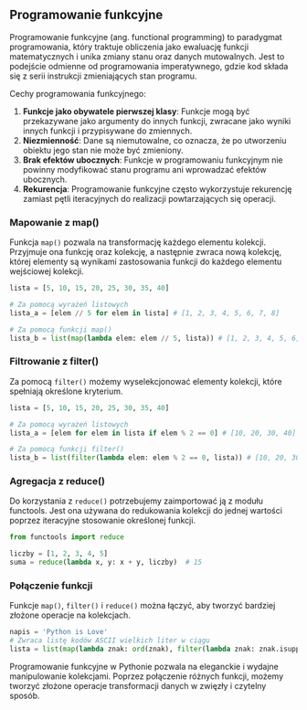 ## Programowanie funkcyjne

Programowanie funkcyjne (ang. functional programming) to paradygmat programowania, który traktuje obliczenia jako ewaluację funkcji matematycznych i unika zmiany stanu oraz danych mutowalnych. Jest to podejście odmienne od programowania imperatywnego, gdzie kod składa się z serii instrukcji zmieniających stan programu. 

Cechy programowania funkcyjnego:

1. **Funkcje jako obywatele pierwszej klasy**: Funkcje mogą być przekazywane jako argumenty do innych funkcji, zwracane jako wyniki innych funkcji i przypisywane do zmiennych.
2. **Niezmienność**: Dane są niemutowalne, co oznacza, że po utworzeniu obiektu jego stan nie może być zmieniony.
3. **Brak efektów ubocznych**: Funkcje w programowaniu funkcyjnym nie powinny modyfikować stanu programu ani wprowadzać efektów ubocznych.
4. **Rekurencja**: Programowanie funkcyjne często wykorzystuje rekurencję zamiast pętli iteracyjnych do realizacji powtarzających się operacji.

### Mapowanie z map()

Funkcja `map()` pozwala na transformację każdego elementu kolekcji. Przyjmuje ona funkcję oraz kolekcję, a następnie zwraca nową kolekcję, której elementy są wynikami zastosowania funkcji do każdego elementu wejściowej kolekcji.

```python
lista = [5, 10, 15, 20, 25, 30, 35, 40]

# Za pomocą wyrażeń listowych
lista_a = [elem // 5 for elem in lista] # [1, 2, 3, 4, 5, 6, 7, 8]

# Za pomocą funkcji map()
lista_b = list(map(lambda elem: elem // 5, lista)) # [1, 2, 3, 4, 5, 6, 7, 8]
```

### Filtrowanie z filter()

Za pomocą `filter()` możemy wyselekcjonować elementy kolekcji, które spełniają określone kryterium.

```python
lista = [5, 10, 15, 20, 25, 30, 35, 40]

# Za pomocą wyrażeń listowych
lista_a = [elem for elem in lista if elem % 2 == 0] # [10, 20, 30, 40]

# Za pomocą funkcji filter()
lista_b = list(filter(lambda elem: elem % 2 == 0, lista)) # [10, 20, 30, 40]
```

### Agregacja z reduce()

Do korzystania z `reduce()` potrzebujemy zaimportować ją z modułu functools. Jest ona używana do redukowania kolekcji do jednej wartości poprzez iteracyjne stosowanie określonej funkcji.

```python
from functools import reduce

liczby = [1, 2, 3, 4, 5]
suma = reduce(lambda x, y: x + y, liczby)  # 15
```

### Połączenie funkcji

Funkcje `map()`, `filter()` i `reduce()` można łączyć, aby tworzyć bardziej złożone operacje na kolekcjach.

```python
napis = 'Python is Love'
# Zwraca listę kodów ASCII wielkich liter w ciągu
lista = list(map(lambda znak: ord(znak), filter(lambda znak: znak.isupper(), napis))) # [80, 76]
```

Programowanie funkcyjne w Pythonie pozwala na eleganckie i wydajne manipulowanie kolekcjami. Poprzez połączenie różnych funkcji, możemy tworzyć złożone operacje transformacji danych w zwięzły i czytelny sposób.

